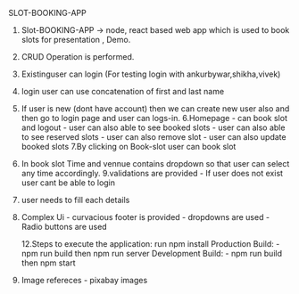 SLOT-BOOKING-APP

1. Slot-BOOKING-APP -> node, react based web app which is used to book slots for presentation , Demo.
2. CRUD Operation is performed.
3. Existinguser can login (For testing login with ankurbywar,shikha,vivek)
4. login user can use concatenation of first and last name
5. If user is new (dont have account) then we can create new user also and then go to login page and user can logs-in.
   6.Homepage - can book slot and logout - user can also able to see booked slots - user can also able to see reserved slots - user can also remove slot - user can also update booked slots
   7.By clicking on Book-slot user can book slot
6. In book slot Time and vennue contains dropdown so that user can select any time accordingly.
   9.validations are provided - If user does not exist user cant be able to login
7. user needs to fill each details
8. Complex Ui - curvacious footer is provided - dropdowns are used
   -Radio buttons are used

   12.Steps to execute the application:
   run npm install
   Production Build: - npm run build then npm run server
   Development Build: - npm run build then npm start

9. Image refereces - pixabay images
